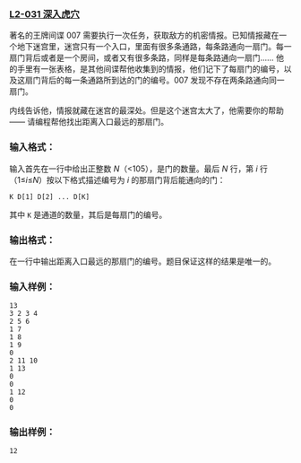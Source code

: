 ### [**L2-031 深入虎穴**](https://pintia.cn/problem-sets/994805046380707840/problems/1111914599412858888)



著名的王牌间谍 007 需要执行一次任务，获取敌方的机密情报。已知情报藏在一个地下迷宫里，迷宫只有一个入口，里面有很多条通路，每条路通向一扇门。每一扇门背后或者是一个房间，或者又有很多条路，同样是每条路通向一扇门…… 他的手里有一张表格，是其他间谍帮他收集到的情报，他们记下了每扇门的编号，以及这扇门背后的每一条通路所到达的门的编号。007 发现不存在两条路通向同一扇门。

内线告诉他，情报就藏在迷宫的最深处。但是这个迷宫太大了，他需要你的帮助 —— 请编程帮他找出距离入口最远的那扇门。

### 输入格式：

输入首先在一行中给出正整数 *N*（<105），是门的数量。最后 *N* 行，第 *i* 行（1≤*i*≤*N*）按以下格式描述编号为 *i* 的那扇门背后能通向的门：

```
K D[1] D[2] ... D[K]
```

其中 `K` 是通道的数量，其后是每扇门的编号。

### 输出格式：

在一行中输出距离入口最远的那扇门的编号。题目保证这样的结果是唯一的。

### 输入样例：

```in
13
3 2 3 4
2 5 6
1 7
1 8
1 9
0
2 11 10
1 13
0
0
1 12
0
0
```

### 输出样例：

```out
12
```





```cpp

```

